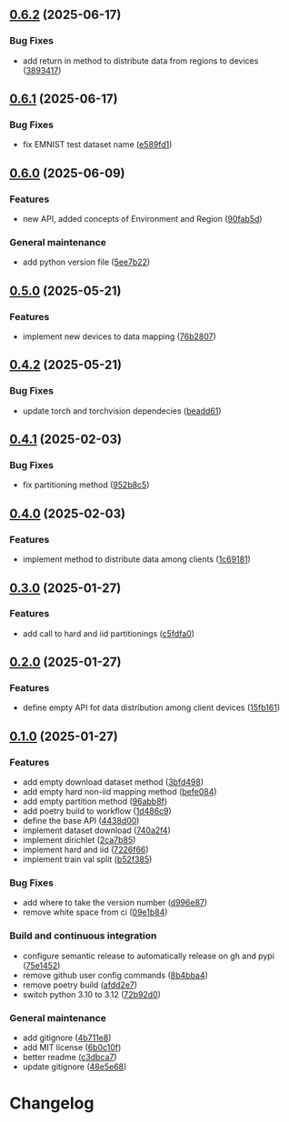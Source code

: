 ## [0.6.2](https://github.com/davidedomini/ProFed/compare/0.6.1...0.6.2) (2025-06-17)

### Bug Fixes

* add return in method to distribute data from regions to devices ([3893417](https://github.com/davidedomini/ProFed/commit/38934176e4d3f51349218bfead8acc82e73fef36))

## [0.6.1](https://github.com/davidedomini/ProFed/compare/0.6.0...0.6.1) (2025-06-17)

### Bug Fixes

* fix EMNIST test dataset name ([e589fd1](https://github.com/davidedomini/ProFed/commit/e589fd1782031ce657d083bb028b3459efae19a7))

## [0.6.0](https://github.com/davidedomini/ProFed/compare/0.5.0...0.6.0) (2025-06-09)

### Features

* new API, added concepts of Environment and Region ([90fab5d](https://github.com/davidedomini/ProFed/commit/90fab5dc13609e68422b0e3652609396182f96a5))

### General maintenance

* add python version file ([5ee7b22](https://github.com/davidedomini/ProFed/commit/5ee7b223b2109e3550150fc96d4ff4e77f32a809))

## [0.5.0](https://github.com/davidedomini/ProFed/compare/0.4.2...0.5.0) (2025-05-21)

### Features

* implement new devices to data mapping ([76b2807](https://github.com/davidedomini/ProFed/commit/76b2807864462a2de8662191aa32051b650a36d5))

## [0.4.2](https://github.com/davidedomini/ProFed/compare/0.4.1...0.4.2) (2025-05-21)

### Bug Fixes

* update torch and torchvision dependecies ([beadd61](https://github.com/davidedomini/ProFed/commit/beadd6153c3e69bd7d50fea0fe1720c1cd6c171e))

## [0.4.1](https://github.com/davidedomini/ProFed/compare/0.4.0...0.4.1) (2025-02-03)

### Bug Fixes

* fix partitioning method ([952b8c5](https://github.com/davidedomini/ProFed/commit/952b8c5d630e45ab1017e791fc0b24c78c01f7fb))

## [0.4.0](https://github.com/davidedomini/ProFed/compare/0.3.0...0.4.0) (2025-02-03)

### Features

* implement method to distribute data among clients ([1c69181](https://github.com/davidedomini/ProFed/commit/1c69181b7eb55034e19c354f60d2a35e8412f777))

## [0.3.0](https://github.com/davidedomini/ProFed/compare/0.2.0...0.3.0) (2025-01-27)

### Features

* add call to hard and iid partitionings ([c5fdfa0](https://github.com/davidedomini/ProFed/commit/c5fdfa0d37fb93f2c77678608d51a327a95a7f00))

## [0.2.0](https://github.com/davidedomini/ProFed/compare/0.1.0...0.2.0) (2025-01-27)

### Features

* define empty API fot data distribution among client devices ([15fb161](https://github.com/davidedomini/ProFed/commit/15fb1618f34ec9085b0672f65f8bc31be5052f5a))

## [0.1.0](https://github.com/davidedomini/ProFed/compare/v0.0.1...0.1.0) (2025-01-27)

### Features

* add empty download dataset method ([3bfd498](https://github.com/davidedomini/ProFed/commit/3bfd498214f899601b666f57743a44f2c838aa42))
* add empty hard non-iid mapping method ([befe084](https://github.com/davidedomini/ProFed/commit/befe084f9929eb8984916ea815f2438af0251009))
* add empty partition method ([96abb8f](https://github.com/davidedomini/ProFed/commit/96abb8fc63d6d52518dbb809b93988671ec2d126))
* add poetry build to workflow ([1d486c9](https://github.com/davidedomini/ProFed/commit/1d486c92a09c472bee4e1a81a0358b29984ed9ab))
* define the base API ([4438d00](https://github.com/davidedomini/ProFed/commit/4438d0012a651e41b949c6871e3ef41cb1788ad8))
* implement dataset download ([740a2f4](https://github.com/davidedomini/ProFed/commit/740a2f44e3dc627f98f5c607d9e0d59fdd874cb7))
* implement dirichlet ([2ca7b85](https://github.com/davidedomini/ProFed/commit/2ca7b85a22ea412611fd27e6ae5a9e5089ee2d42))
* implement hard and iid ([7226f66](https://github.com/davidedomini/ProFed/commit/7226f663641a22d2be1e302a897cb85e41a73fb5))
* implement train val split ([b52f385](https://github.com/davidedomini/ProFed/commit/b52f385d40ee36bb8b076064fc6a05b834a8cb41))

### Bug Fixes

* add where to take the version number ([d996e87](https://github.com/davidedomini/ProFed/commit/d996e87138d4904d2aa5120e5fd13ed8dadd7479))
* remove white space from ci ([09e1b84](https://github.com/davidedomini/ProFed/commit/09e1b8478c159a60265ff5d5b1300986d274f5b6))

### Build and continuous integration

* configure semantic release to automatically release on gh and pypi ([75e1452](https://github.com/davidedomini/ProFed/commit/75e14525089ca8e2497f31c7974efab238de3cd6))
* remove github user config commands ([8b4bba4](https://github.com/davidedomini/ProFed/commit/8b4bba494a78e03807db5cd9410c59d032d348da))
* remove poetry build ([afdd2e7](https://github.com/davidedomini/ProFed/commit/afdd2e738280e804a11303de0f2d824c1b2d9974))
* switch python 3.10 to 3.12 ([72b92d0](https://github.com/davidedomini/ProFed/commit/72b92d05efa7e23b0a8213a2502a21ae6d018e63))

### General maintenance

* add gitignore ([4b711e8](https://github.com/davidedomini/ProFed/commit/4b711e8d8d8452a971c84252ecf7adf8028b5cc4))
* add MIT license ([6b0c10f](https://github.com/davidedomini/ProFed/commit/6b0c10fab064f8faba0fcb4b30c068835059a858))
* better readme ([c3dbca7](https://github.com/davidedomini/ProFed/commit/c3dbca7b6a73059e7b476e697db12cc87ffb7c9f))
* update gitignore ([48e5e68](https://github.com/davidedomini/ProFed/commit/48e5e6881f78fec9a68d1b747a91a4cd3481ade2))

# Changelog
